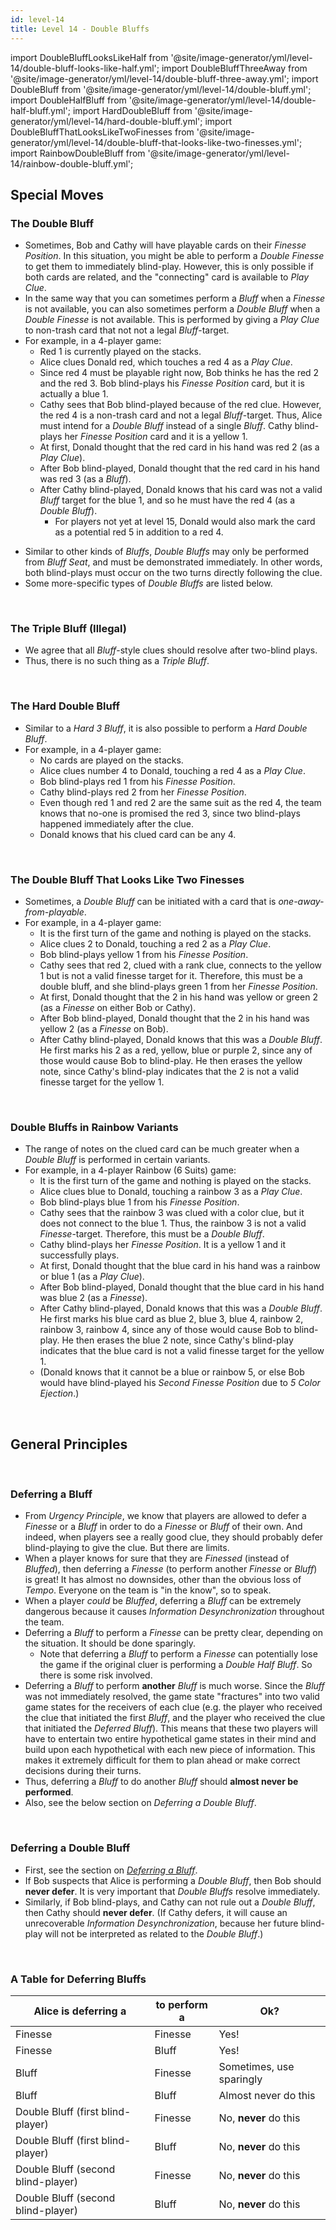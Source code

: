 ```yaml
---
id: level-14
title: Level 14 - Double Bluffs
---
```


import DoubleBluffLooksLikeHalf from '@site/image-generator/yml/level-14/double-bluff-looks-like-half.yml';
import DoubleBluffThreeAway from '@site/image-generator/yml/level-14/double-bluff-three-away.yml';
import DoubleBluff from '@site/image-generator/yml/level-14/double-bluff.yml';
import DoubleHalfBluff from '@site/image-generator/yml/level-14/double-half-bluff.yml';
import HardDoubleBluff from '@site/image-generator/yml/level-14/hard-double-bluff.yml';
import DoubleBluffThatLooksLikeTwoFinesses from '@site/image-generator/yml/level-14/double-bluff-that-looks-like-two-finesses.yml';
import RainbowDoubleBluff from '@site/image-generator/yml/level-14/rainbow-double-bluff.yml';

## Special Moves

### The Double Bluff

- Sometimes, Bob and Cathy will have playable cards on their *Finesse Position*. In this situation, you might be able to perform a *Double Finesse* to get them to immediately blind-play. However, this is only possible if both cards are related, and the "connecting" card is available to *Play Clue*.
- In the same way that you can sometimes perform a *Bluff* when a *Finesse* is not available, you can also sometimes perform a *Double Bluff* when a *Double Finesse* is not available. This is performed by giving a *Play Clue* to non-trash card that not not a legal *Bluff*-target.
- For example, in a 4-player game:
  - Red 1 is currently played on the stacks.
  - Alice clues Donald red, which touches a red 4 as a *Play Clue*.
  - Since red 4 must be playable right now, Bob thinks he has the red 2 and the red 3. Bob blind-plays his *Finesse Position* card, but it is actually a blue 1.
  - Cathy sees that Bob blind-played because of the red clue. However, the red 4 is a non-trash card and not a legal *Bluff*-target. Thus, Alice must intend for a *Double Bluff* instead of a single *Bluff*. Cathy blind-plays her *Finesse Position* card and it is a yellow 1.
  - At first, Donald thought that the red card in his hand was red 2 (as a *Play Clue*).
  - After Bob blind-played, Donald thought that the red card in his hand was red 3 (as a *Bluff*).
  - After Cathy blind-played, Donald knows that his card was not a valid *Bluff* target for the blue 1, and so he must have the red 4 (as a *Double Bluff*).
    - For players not yet at level 15, Donald would also mark the card as a potential red 5 in addition to a red 4.

<DoubleBluff />

- Similar to other kinds of *Bluffs*, *Double Bluffs* may only be performed from *Bluff Seat*, and must be demonstrated immediately. In other words, both blind-plays must occur on the two turns directly following the clue.
- Some more-specific types of *Double Bluffs* are listed below.

<br />

### The Triple Bluff (Illegal)

- We agree that all *Bluff*-style clues should resolve after two-blind plays.
- Thus, there is no such thing as a *Triple Bluff*.

<br />

### The Hard Double Bluff

- Similar to a *Hard 3 Bluff*, it is also possible to perform a *Hard Double Bluff*.
- For example, in a 4-player game:
  - No cards are played on the stacks.
  - Alice clues number 4 to Donald, touching a red 4 as a *Play Clue*.
  - Bob blind-plays red 1 from his *Finesse Position*.
  - Cathy blind-plays red 2 from her *Finesse Position*.
  - Even though red 1 and red 2 are the same suit as the red 4, the team knows that no-one is promised the red 3, since two blind-plays happened immediately after the clue.
  - Donald knows that his clued card can be any 4.

<HardDoubleBluff />

<br />

### The Double Bluff That Looks Like Two Finesses

- Sometimes, a *Double Bluff* can be initiated with a card that is *one-away-from-playable*.
- For example, in a 4-player game:
  - It is the first turn of the game and nothing is played on the stacks.
  - Alice clues 2 to Donald, touching a red 2 as a *Play Clue*.
  - Bob blind-plays yellow 1 from his *Finesse Position*.
  - Cathy sees that red 2, clued with a rank clue, connects to the yellow 1 but is not a valid finesse target for it. Therefore, this must be a double bluff, and she blind-plays green 1 from her *Finesse Position*.
  - At first, Donald thought that the 2 in his hand was yellow or green 2 (as a *Finesse* on either Bob or Cathy).
  - After Bob blind-played, Donald thought that the 2 in his hand was yellow 2 (as a *Finesse* on Bob).
  - After Cathy blind-played, Donald knows that this was a *Double Bluff*. He first marks his 2 as a red, yellow, blue or purple 2, since any of those would cause Bob to blind-play. He then erases the yellow note, since Cathy's blind-play indicates that the 2 is not a valid finesse target for the yellow 1.

<DoubleBluffThatLooksLikeTwoFinesses />

<br />

### Double Bluffs in Rainbow Variants

- The range of notes on the clued card can be much greater when a *Double Bluff* is performed in certain variants.
- For example, in a 4-player Rainbow (6 Suits) game:
  - It is the first turn of the game and nothing is played on the stacks.
  - Alice clues blue to Donald, touching a rainbow 3 as a *Play Clue*.
  - Bob blind-plays blue 1 from his *Finesse Position*.
  - Cathy sees that the rainbow 3 was clued with a color clue, but it does not connect to the blue 1. Thus, the rainbow 3 is not a valid *Finesse*-target. Therefore, this must be a *Double Bluff*.
  - Cathy blind-plays her *Finesse Position*. It is a yellow 1 and it successfully plays.
  - At first, Donald thought that the blue card in his hand was a rainbow or blue 1 (as a *Play Clue*).
  - After Bob blind-played, Donald thought that the blue card in his hand was blue 2 (as a *Finesse*).
  - After Cathy blind-played, Donald knows that this was a *Double Bluff*. He first marks his blue card as blue 2, blue 3, blue 4, rainbow 2, rainbow 3, rainbow 4, since any of those would cause Bob to blind-play. He then erases the blue 2 note, since Cathy's blind-play indicates that the blue card is not a valid finesse target for the yellow 1.
  - (Donald knows that it cannot be a blue or rainbow 5, or else Bob would have blind-played his *Second Finesse Position* due to *5 Color Ejection*.)

<RainbowDoubleBluff />

<br />

## General Principles

<br />

### Deferring a Bluff

- From *Urgency Principle*, we know that players are allowed to defer a *Finesse* or a *Bluff* in order to do a *Finesse* or *Bluff* of their own. And indeed, when players see a really good clue, they should probably defer blind-playing to give the clue. But there are limits.
- When a player knows for sure that they are *Finessed* (instead of *Bluffed*), then deferring a *Finesse* (to perform another *Finesse* or *Bluff*) is great! It has almost no downsides, other than the obvious loss of *Tempo*. Everyone on the team is "in the know", so to speak.
- When a player *could* be *Bluffed*, deferring a *Bluff* can be extremely dangerous because it causes *Information Desynchronization* throughout the team.
- Deferring a *Bluff* to perform a *Finesse* can be pretty clear, depending on the situation. It should be done sparingly.
  - Note that deferring a *Bluff* to perform a *Finesse* can potentially lose the game if the original cluer is performing a *Double Half Bluff*. So there is some risk involved.
- Deferring a *Bluff* to perform **another** *Bluff* is much worse. Since the *Bluff* was not immediately resolved, the game state "fractures" into two valid game states for the receivers of each clue (e.g. the player who received the clue that initiated the first *Bluff*, and the player who received the clue that initiated the *Deferred Bluff*). This means that these two players will have to entertain two entire hypothetical game states in their mind and build upon each hypothetical with each new piece of information. This makes it extremely difficult for them to plan ahead or make correct decisions during their turns.
- Thus, deferring a *Bluff* to do another *Bluff* should **almost never be performed**.
- Also, see the below section on *Deferring a Double Bluff*.

<br />

### Deferring a Double Bluff

- First, see the section on *[Deferring a Bluff](#deferring-a-bluff)*.
- If Bob suspects that Alice is performing a *Double Bluff*, then Bob should **never defer**. It is very important that *Double Bluffs* resolve immediately.
- Similarly, if Bob blind-plays, and Cathy can not rule out a *Double Bluff*, then Cathy should **never defer**. (If Cathy defers, it will cause an unrecoverable *Information Desynchronization*, because her future blind-play will not be interpreted as related to the *Double Bluff*.)

<br />

### A Table for Deferring Bluffs

| Alice is deferring a               | to perform a | Ok?
| ---------------------------------- | ------------ | ---
| Finesse                            | Finesse      | Yes!
| Finesse                            | Bluff        | Yes!
| Bluff                              | Finesse      | Sometimes, use sparingly
| Bluff                              | Bluff        | Almost never do this
| Double Bluff (first blind-player)  | Finesse      | No, **never** do this
| Double Bluff (first blind-player)  | Bluff        | No, **never** do this
| Double Bluff (second blind-player) | Finesse      | No, **never** do this
| Double Bluff (second blind-player) | Bluff        | No, **never** do this
